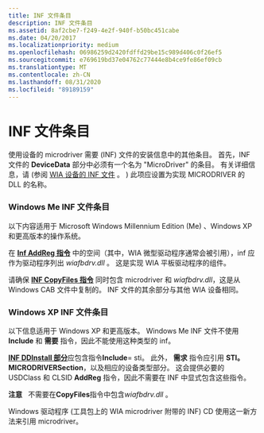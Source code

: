 ```yaml
---
title: INF 文件条目
description: INF 文件条目
ms.assetid: 8af2cbe7-f249-4e2f-940f-b50bc451cabe
ms.date: 04/20/2017
ms.localizationpriority: medium
ms.openlocfilehash: 06986259d2420fdffd29be15c989d406c0f26ef5
ms.sourcegitcommit: e769619bd37e04762c77444e8b4ce9fe86ef09cb
ms.translationtype: MT
ms.contentlocale: zh-CN
ms.lasthandoff: 08/31/2020
ms.locfileid: "89189159"
---
```

# <a name="inf-file-entries"></a>INF 文件条目





使用设备的 microdriver 需要 (INF) 文件的安装信息中的其他条目。 首先，INF 文件的 **DeviceData** 部分中必须有一个名为 "MicroDriver" 的条目。 有关详细信息，请 (参阅 [WIA 设备的 INF 文件](inf-files-for-wia-devices.md) 。 ) 此项应设置为实现 MICRODRIVER 的 DLL 的名称。

### <a name="windows-me-inf-file-entries"></a>Windows Me INF 文件条目

以下内容适用于 Microsoft Windows Millennium Edition (Me) 、Windows XP 和更高版本的操作系统。

在 [**Inf AddReg 指令**](../install/inf-addreg-directive.md) 中的空间（其中，WIA 微型驱动程序通常会被引用），inf 应作为驱动程序列出 *wiafbdrv.dll* 。 这是实现 WIA 平板驱动程序的组件。

请确保 [**INF CopyFiles 指令**](../install/inf-copyfiles-directive.md) 同时包含 microdriver 和 *wiafbdrv.dll*，这是从 Windows CAB 文件中复制的。 INF 文件的其余部分与其他 WIA 设备相同。

### <a name="windows-xp-inf-file-entries"></a>Windows XP INF 文件条目

以下信息适用于 Windows XP 和更高版本。 Windows Me INF 文件不使用 **Include** 和 **需要** 指令，因此不能使用这种类型的 inf。

[**INF DDInstall 部分**](../install/inf-ddinstall-section.md)应包含指令**Include**= sti。 此外， **需求** 指令应引用 **STI。MICRODRIVERSection**，以及相应的设备类型部分。 这会提供必要的 USDClass 和 CLSID **AddReg** 指令，因此不需要在 INF 中显式包含这些指令。

**注意**   不需要在**CopyFiles**指令中包含*wiafbdrv.dll* 。

 

Windows 驱动程序 (工具包上的 WIA microdriver 附带的 INF) CD 使用这一新方法来引用 microdriver。

 

